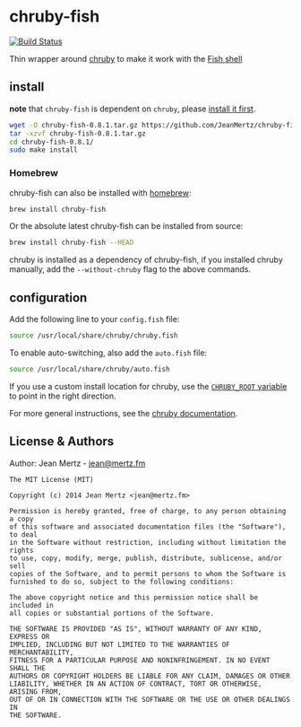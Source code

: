 # chruby-fish

[![Build Status](https://travis-ci.org/JeanMertz/chruby-fish.svg?branch=master)][ci]

Thin wrapper around [chruby][] to make it work with the [Fish shell][]

## install

**note** that `chruby-fish` is dependent on `chruby`, please
[install it first][].

```bash
wget -O chruby-fish-0.8.1.tar.gz https://github.com/JeanMertz/chruby-fish/archive/v0.8.1.tar.gz
tar -xzvf chruby-fish-0.8.1.tar.gz
cd chruby-fish-0.8.1/
sudo make install
```

### Homebrew

chruby-fish can also be installed with [homebrew][]:

```sh
brew install chruby-fish
```

Or the absolute latest chruby-fish can be installed from source:

```sh
brew install chruby-fish --HEAD
```

chruby is installed as a dependency of chruby-fish, if you installed chruby
manually, add the `--without-chruby` flag to the above commands.

## configuration

Add the following line to your `config.fish` file:

```sh
source /usr/local/share/chruby/chruby.fish
```

To enable auto-switching, also add the `auto.fish` file:

```sh
source /usr/local/share/chruby/auto.fish
```

If you use a custom install location for chruby, use the
[`CHRUBY_ROOT` variable][chruby_root] to point in the right direction.

For more general instructions, see the [chruby documentation][].

## License & Authors

Author: Jean Mertz - jean@mertz.fm

```text
The MIT License (MIT)

Copyright (c) 2014 Jean Mertz <jean@mertz.fm>

Permission is hereby granted, free of charge, to any person obtaining a copy
of this software and associated documentation files (the "Software"), to deal
in the Software without restriction, including without limitation the rights
to use, copy, modify, merge, publish, distribute, sublicense, and/or sell
copies of the Software, and to permit persons to whom the Software is
furnished to do so, subject to the following conditions:

The above copyright notice and this permission notice shall be included in
all copies or substantial portions of the Software.

THE SOFTWARE IS PROVIDED "AS IS", WITHOUT WARRANTY OF ANY KIND, EXPRESS OR
IMPLIED, INCLUDING BUT NOT LIMITED TO THE WARRANTIES OF MERCHANTABILITY,
FITNESS FOR A PARTICULAR PURPOSE AND NONINFRINGEMENT. IN NO EVENT SHALL THE
AUTHORS OR COPYRIGHT HOLDERS BE LIABLE FOR ANY CLAIM, DAMAGES OR OTHER
LIABILITY, WHETHER IN AN ACTION OF CONTRACT, TORT OR OTHERWISE, ARISING FROM,
OUT OF OR IN CONNECTION WITH THE SOFTWARE OR THE USE OR OTHER DEALINGS IN
THE SOFTWARE.
```

[ci]: https://travis-ci.org/JeanMertz/chruby-fish
[gittip]: https://www.gittip.com/JeanMertz
[chruby]: https://github.com/postmodern/chruby
[fish shell]: https://fishshell.com
[install it first]: https://github.com/postmodern/chruby#install
[homebrew]: https://brew.sh/
[chruby_root]: https://github.com/JeanMertz/chruby-fish/blob/ad62361884941067485df6c417959cdc2a42c182/share/chruby/chruby.fish#L33-L34
[chruby documentation]: https://github.com/postmodern/chruby#chruby
